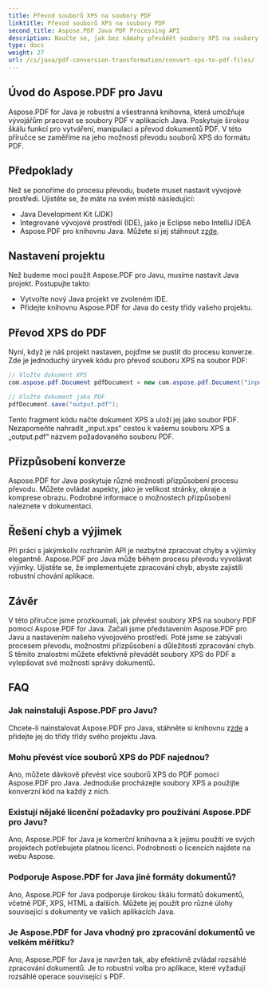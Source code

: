 ```yaml
---
title: Převod souborů XPS na soubory PDF
linktitle: Převod souborů XPS na soubory PDF
second_title: Aspose.PDF Java PDF Processing API
description: Naučte se, jak bez námahy převádět soubory XPS na soubory PDF pomocí Aspose.PDF for Java. Náš průvodce krok za krokem tento proces zjednodušuje.
type: docs
weight: 27
url: /cs/java/pdf-conversion-transformation/convert-xps-to-pdf-files/
---
```


## Úvod do Aspose.PDF pro Javu

Aspose.PDF for Java je robustní a všestranná knihovna, která umožňuje vývojářům pracovat se soubory PDF v aplikacích Java. Poskytuje širokou škálu funkcí pro vytváření, manipulaci a převod dokumentů PDF. V této příručce se zaměříme na jeho možnosti převodu souborů XPS do formátu PDF.

## Předpoklady

Než se ponoříme do procesu převodu, budete muset nastavit vývojové prostředí. Ujistěte se, že máte na svém místě následující:

- Java Development Kit (JDK)
- Integrované vývojové prostředí (IDE), jako je Eclipse nebo IntelliJ IDEA
-  Aspose.PDF pro knihovnu Java. Můžete si jej stáhnout z[zde](https://releases.aspose.com/pdf/java/).

## Nastavení projektu

Než budeme moci použít Aspose.PDF pro Javu, musíme nastavit Java projekt. Postupujte takto:

- Vytvořte nový Java projekt ve zvoleném IDE.
- Přidejte knihovnu Aspose.PDF for Java do cesty třídy vašeho projektu.

## Převod XPS do PDF

Nyní, když je náš projekt nastaven, pojďme se pustit do procesu konverze. Zde je jednoduchý úryvek kódu pro převod souboru XPS na soubor PDF:

```java
// Vložte dokument XPS
com.aspose.pdf.Document pdfDocument = new com.aspose.pdf.Document("input.xps");

// Uložte dokument jako PDF
pdfDocument.save("output.pdf");
```

Tento fragment kódu načte dokument XPS a uloží jej jako soubor PDF. Nezapomeňte nahradit „input.xps“ cestou k vašemu souboru XPS a „output.pdf“ názvem požadovaného souboru PDF.

## Přizpůsobení konverze

Aspose.PDF for Java poskytuje různé možnosti přizpůsobení procesu převodu. Můžete ovládat aspekty, jako je velikost stránky, okraje a komprese obrazu. Podrobné informace o možnostech přizpůsobení naleznete v dokumentaci.

## Řešení chyb a výjimek

Při práci s jakýmkoliv rozhraním API je nezbytné zpracovat chyby a výjimky elegantně. Aspose.PDF pro Java může během procesu převodu vyvolávat výjimky. Ujistěte se, že implementujete zpracování chyb, abyste zajistili robustní chování aplikace.

## Závěr

V této příručce jsme prozkoumali, jak převést soubory XPS na soubory PDF pomocí Aspose.PDF for Java. Začali jsme představením Aspose.PDF pro Javu a nastavením našeho vývojového prostředí. Poté jsme se zabývali procesem převodu, možnostmi přizpůsobení a důležitostí zpracování chyb. S těmito znalostmi můžete efektivně převádět soubory XPS do PDF a vylepšovat své možnosti správy dokumentů.

## FAQ

### Jak nainstaluji Aspose.PDF pro Javu?

 Chcete-li nainstalovat Aspose.PDF pro Java, stáhněte si knihovnu z[zde](https://releases.aspose.com/pdf/java/) a přidejte jej do třídy třídy svého projektu Java.

### Mohu převést více souborů XPS do PDF najednou?

Ano, můžete dávkově převést více souborů XPS do PDF pomocí Aspose.PDF pro Java. Jednoduše procházejte soubory XPS a použijte konverzní kód na každý z nich.

### Existují nějaké licenční požadavky pro používání Aspose.PDF pro Javu?

Ano, Aspose.PDF for Java je komerční knihovna a k jejímu použití ve svých projektech potřebujete platnou licenci. Podrobnosti o licencích najdete na webu Aspose.

### Podporuje Aspose.PDF for Java jiné formáty dokumentů?

Ano, Aspose.PDF for Java podporuje širokou škálu formátů dokumentů, včetně PDF, XPS, HTML a dalších. Můžete jej použít pro různé úlohy související s dokumenty ve vašich aplikacích Java.

### Je Aspose.PDF for Java vhodný pro zpracování dokumentů ve velkém měřítku?

Ano, Aspose.PDF for Java je navržen tak, aby efektivně zvládal rozsáhlé zpracování dokumentů. Je to robustní volba pro aplikace, které vyžadují rozsáhlé operace související s PDF.